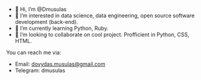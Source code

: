 - 👋 Hi, I’m @Dmusulas
- 👀 I’m interested in data science, data engineering, open source software development (back-end).
- 🌱 I’m currently learning Python, Ruby.
- 💞️ I’m looking to collaborate on cool project. Profficient in Python, CSS, HTML.

You can reach me via:
- Email: dovydas.musulas@gmail.com
- Telegram: dmusulas

